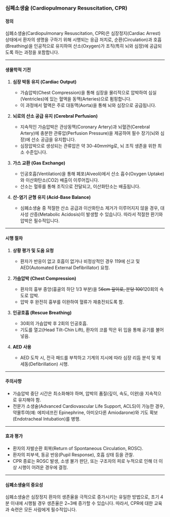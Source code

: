 ### 심폐소생술 (Cardiopulmonary Resuscitation, CPR)

#### 정의

심폐소생술(Cardiopulmonary Resuscitation, CPR)은 심장정지(Cardiac Arrest) 상태에서 환자의 생명을 구하기 위해 시행되는 응급 처치로, 순환(Circulation)과 호흡(Breathing)을 인공적으로 유지하여 산소(Oxygen)가 조직(특히 뇌와 심장)에 공급되도록 하는 과정을 포함합니다.

---

#### 생물학적 기전

1. **심장 박동 유지 (Cardiac Output)**
    
    - 가슴압박(Chest Compression)을 통해 심장을 물리적으로 압박하여 심실(Ventricles)에 있는 혈액을 동맥(Arteries)으로 펌핑합니다.
    - 이 과정에서 혈액은 주로 대동맥(Aorta)을 통해 뇌와 심장으로 공급됩니다.
2. **뇌로의 산소 공급 유지 (Cerebral Perfusion)**
    
    - 지속적인 가슴압박은 관상동맥(Coronary Artery)과 뇌혈관(Cerebral Artery)에 충분한 관류압(Perfusion Pressure)을 제공하여 필수 장기(뇌와 심장)에 산소 공급을 유지합니다.
    - 심장압박으로 생성되는 관류압은 약 30-40mmHg로, 뇌 조직 생존을 위한 최소 수준입니다.
3. **가스 교환 (Gas Exchange)**
    
    - 인공호흡(Ventilation)을 통해 폐포(Alveoli)에서 산소 흡수(Oxygen Uptake)와 이산화탄소(CO2) 배출이 이루어집니다.
    - 산소는 혈류를 통해 조직으로 전달되고, 이산화탄소는 배출됩니다.
4. **산-염기 균형 유지 (Acid-Base Balance)**
    
    - 심폐소생술 중 적절한 산소 공급과 이산화탄소 제거가 이루어지지 않을 경우, 대사성 산증(Metabolic Acidosis)이 발생할 수 있습니다. 따라서 적절한 환기와 압박은 필수적입니다.

---

#### 시행 절차

1. **상황 평가 및 도움 요청**
    
    - 환자가 반응이 없고 호흡이 없거나 비정상적인 경우 119에 신고 및 AED(Automated External Defibrillator) 요청.
2. **가슴압박 (Chest Compression)**
    
    - 환자의 흉부 중앙(흉골의 하단 1/3 부분)을 5~~6cm 깊이로, 분당 100~~120회의 속도로 압박.
    - 압박 후 완전히 흉부를 이완하여 혈류가 재충전되도록 함.
3. **인공호흡 (Rescue Breathing)**
    
    - 30회의 가슴압박 후 2회의 인공호흡.
    - 기도를 열고(Head Tilt-Chin Lift), 환자의 코를 막은 뒤 입을 통해 공기를 불어넣음.
4. **AED 사용**
    
    - AED 도착 시, 전극 패드를 부착하고 기계의 지시에 따라 심장 리듬 분석 및 제세동(Defibrillation) 시행.

---

#### 주의사항

- 가슴압박 중단 시간은 최소화해야 하며, 압박의 품질(깊이, 속도, 이완)을 지속적으로 유지해야 함.
- 전문가 소생술(Advanced Cardiovascular Life Support, ACLS)이 가능한 경우, 약물투여(예: 에피네프린 Epinephrine, 아미오다론 Amiodarone)와 기도 확보(Endotracheal Intubation)를 병행.

---

#### 효과 평가

- 환자의 자발순환 회복(Return of Spontaneous Circulation, ROSC).
- 환자의 피부색, 동공 반응(Pupil Response), 호흡 상태 등을 관찰.
- CPR 종료는 ROSC 발생, 소생 불가 판단, 또는 구조자의 피로 누적으로 인해 더 이상 시행이 어려운 경우에 결정.

---

#### 심폐소생술의 중요성

심폐소생술은 심장정지 환자의 생존율을 극적으로 증가시키는 유일한 방법으로, 초기 4분 이내에 시행될 경우 생존율은 2~3배 증가할 수 있습니다. 따라서, CPR에 대한 교육과 숙련은 모든 사람에게 필수적입니다.